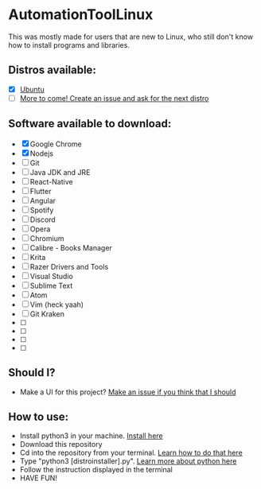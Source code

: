 # AutomationToolLinux
This was mostly made for users that are new to Linux, who still don't know how to install programs and libraries.

## Distros available:
  - [x] [Ubuntu](ubuntu.com)
  - [ ] [More to come! Create an issue and ask for the next distro](https://github.com/PedroVictorCoding/AutomationToolLinux/issues)

## Software available to download:
  - [x] Google Chrome
  - [x] Nodejs
  - [ ] Git
  - [ ] Java JDK and JRE
  - [ ] React-Native
  - [ ] Flutter
  - [ ] Angular
  - [ ] Spotify
  - [ ] Discord
  - [ ] Opera
  - [ ] Chromium
  - [ ] Calibre - Books Manager
  - [ ] Krita
  - [ ] Razer Drivers and Tools
  - [ ] Visual Studio
  - [ ] Sublime Text
  - [ ] Atom
  - [ ] Vim (heck yaah)
  - [ ] Git Kraken
  - [ ] 
  - [ ] 
  - [ ] 
  - [ ] 
  

## Should I?
  * Make a UI for this project? [Make an issue if you think that I should](https://github.com/PedroVictorCoding/AutomationToolLinux/issues)

## How to use:
 * Install python3 in your machine. [Install here](python.org)
 * Download this repository
 * Cd into the repository from your terminal. [Learn how to do that here](https://www.digitalocean.com/community/tutorials/an-introduction-to-the-linux-terminal)
 * Type "python3 [distroinstaller].py". [Learn more about python here](https://askubuntu.com/a/244380)
 * Follow the instruction displayed in the terminal
 * HAVE FUN!
